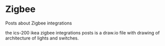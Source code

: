 # Zigbee
Posts about Zigbee integrations

the ics-200 ikea zigbee integrations posts is a draw.io file with drawing of architecture of lights and switches.
